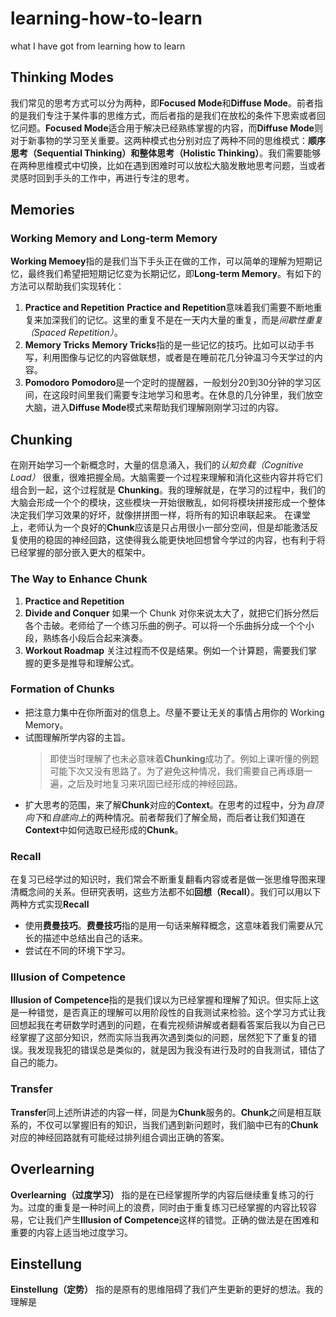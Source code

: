 # learning-how-to-learn
what I have got from learning how to learn
## Thinking Modes
我们常见的思考方式可以分为两种，即**Focused Mode**和**Diffuse Mode**。前者指的是我们专注于某件事的思维方式，而后者指的是我们在放松的条件下思索或者回忆问题。**Focused Mode**适合用于解决已经熟练掌握的内容，而**Diffuse Mode**则对于新事物的学习至关重要。这两种模式也分别对应了两种不同的思维模式：**顺序思考（Sequential Thinking）和整体思考（Holistic Thinking）**。我们需要能够在两种思维模式中切换，比如在遇到困难时可以放松大脑发散地思考问题，当或者灵感时回到手头的工作中，再进行专注的思考。
## Memories
### Working Memory and Long-term Memory
**Working Memoey**指的是我们当下手头正在做的工作，可以简单的理解为短期记忆，最终我们希望把短期记忆变为长期记忆，即**Long-term Memory**。有如下的方法可以帮助我们实现转化：
1. **Practice and Repetition**
**Practice and Repetition**意味着我们需要不断地重复来加深我们的记忆。这里的重复不是在一天内大量的重复，而是*间歇性重复（Spaced Repetition）*。
2. **Memory Tricks**
**Memory Tricks**指的是一些记忆的技巧。比如可以动手书写，利用图像与记忆的内容做联想，或者是在睡前花几分钟温习今天学过的内容。
3. **Pomodoro**
**Pomodoro**是一个定时的提醒器，一般划分20到30分钟的学习区间，在这段时间里我们需要专注地学习和思考。在休息的几分钟里，我们放空大脑，进入**Diffuse Mode**模式来帮助我们理解刚刚学习过的内容。
## Chunking
在刚开始学习一个新概念时，大量的信息涌入，我们的*认知负载（Cognitive Load）* 很重，很难把握全局。大脑需要一个过程来理解和消化这些内容并将它们组合到一起，这个过程就是 **Chunking**。我的理解就是，在学习的过程中，我们的大脑会形成一个个的模块，这些模块一开始很散乱，如何将模块拼接形成一个整体决定我们学习效果的好坏，就像拼拼图一样，将所有的知识串联起来。
在课堂上，老师认为一个良好的**Chunk**应该是只占用很小一部分空间，但是却能激活反复使用的稳固的神经回路，这使得我么能更快地回想曾今学过的内容，也有利于将已经掌握的部分嵌入更大的框架中。
### The Way to Enhance Chunk
1. **Practice and Repetition**
2. **Divide and Conquer**
如果一个 Chunk 对你来说太大了，就把它们拆分然后各个击破。老师给了一个练习乐曲的例子。可以将一个乐曲拆分成一个个小段，熟练各小段后合起来演奏。
3. **Workout Roadmap**
关注过程而不仅是结果。例如一个计算题，需要我们掌握的更多是推导和理解公式。
### Formation of Chunks
*    把注意力集中在你所面对的信息上。尽量不要让无关的事情占用你的 Working Memory。
*    试图理解所学内容的主旨。
     >即使当时理解了也未必意味着**Chunking**成功了。例如上课听懂的例题可能下次又没有思路了。为了避免这种情况，我们需要自己再琢磨一遍，之后及时地复习来巩固已经形成的神经回路。
*    扩大思考的范围，来了解**Chunk**对应的**Context**。在思考的过程中，分为*自顶向下*和*自底向上*的两种情况。前者帮我们了解全局，而后者让我们知道在**Context**中如何选取已经形成的**Chunk**。
### Recall
在复习已经学过的知识时，我们常会不断重复翻看内容或者是做一张思维导图来理清概念间的关系。但研究表明，这些方法都不如**回想（Recall）**。我们可以用以下两种方式实现**Recall**
*    使用**费曼技巧**。**费曼技巧**指的是用一句话来解释概念，这意味着我们需要从冗长的描述中总结出自己的话来。
*    尝试在不同的环境下学习。
###  Illusion of Competence
**Illusion of Competence**指的是我们误以为已经掌握和理解了知识。但实际上这是一种错觉，是否真正的理解可以用阶段性的自我测试来检验。这个学习方式让我回想起我在考研数学时遇到的问题，在看完视频讲解或者翻看答案后我以为自己已经掌握了这部分知识，然而实际当我再次遇到类似的问题，居然犯下了重复的错误。我发现我犯的错误总是类似的，就是因为我没有进行及时的自我测试，错估了自己的能力。
### Transfer
**Transfer**同上述所讲述的内容一样，同是为**Chunk**服务的。**Chunk**之间是相互联系的，不仅可以掌握旧有的知识，当我们遇到新问题时，我们脑中已有的**Chunk**对应的神经回路就有可能经过排列组合调出正确的答案。
## Overlearning
**Overlearning（过度学习）** 指的是在已经掌握所学的内容后继续重复练习的行为。过度的重复是一种时间上的浪费，同时由于重复练习已经掌握的内容比较容易，它让我们产生**Illusion of Competence**这样的错觉。正确的做法是在困难和重要的内容上适当地过度学习。
## Einstellung
**Einstellung（定势）** 指的是原有的思维阻碍了我们产生更新的更好的想法。我的理解是






